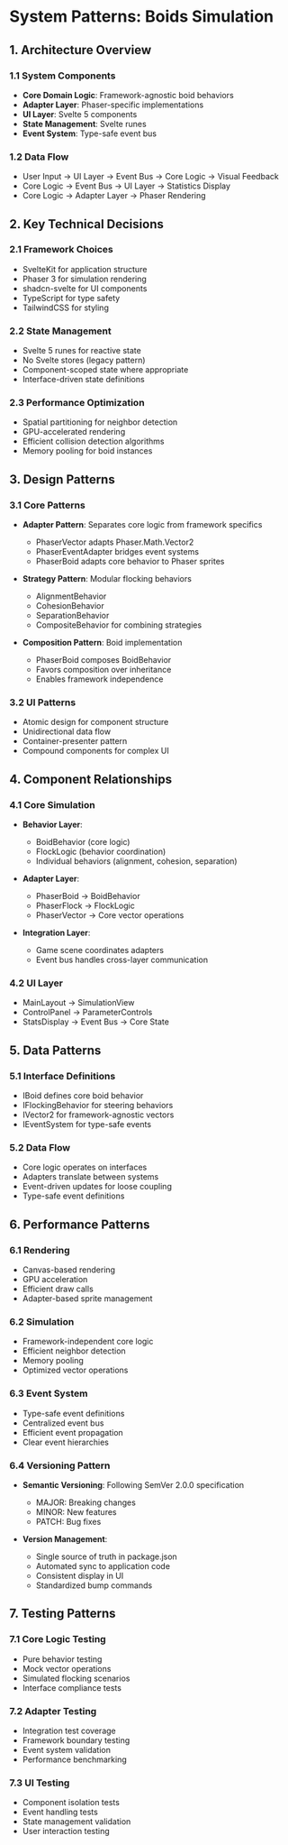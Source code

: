 # System Patterns: Boids Simulation

## 1. Architecture Overview

### 1.1 System Components

- **Core Domain Logic**: Framework-agnostic boid behaviors
- **Adapter Layer**: Phaser-specific implementations
- **UI Layer**: Svelte 5 components
- **State Management**: Svelte runes
- **Event System**: Type-safe event bus

### 1.2 Data Flow

- User Input → UI Layer → Event Bus → Core Logic → Visual Feedback
- Core Logic → Event Bus → UI Layer → Statistics Display
- Core Logic → Adapter Layer → Phaser Rendering

## 2. Key Technical Decisions

### 2.1 Framework Choices

- SvelteKit for application structure
- Phaser 3 for simulation rendering
- shadcn-svelte for UI components
- TypeScript for type safety
- TailwindCSS for styling

### 2.2 State Management

- Svelte 5 runes for reactive state
- No Svelte stores (legacy pattern)
- Component-scoped state where appropriate
- Interface-driven state definitions

### 2.3 Performance Optimization

- Spatial partitioning for neighbor detection
- GPU-accelerated rendering
- Efficient collision detection algorithms
- Memory pooling for boid instances

## 3. Design Patterns

### 3.1 Core Patterns

- **Adapter Pattern**: Separates core logic from framework specifics
  - PhaserVector adapts Phaser.Math.Vector2
  - PhaserEventAdapter bridges event systems
  - PhaserBoid adapts core behavior to Phaser sprites

- **Strategy Pattern**: Modular flocking behaviors
  - AlignmentBehavior
  - CohesionBehavior
  - SeparationBehavior
  - CompositeBehavior for combining strategies

- **Composition Pattern**: Boid implementation
  - PhaserBoid composes BoidBehavior
  - Favors composition over inheritance
  - Enables framework independence

### 3.2 UI Patterns

- Atomic design for component structure
- Unidirectional data flow
- Container-presenter pattern
- Compound components for complex UI

## 4. Component Relationships

### 4.1 Core Simulation

- **Behavior Layer**:
  - BoidBehavior (core logic)
  - FlockLogic (behavior coordination)
  - Individual behaviors (alignment, cohesion, separation)

- **Adapter Layer**:
  - PhaserBoid → BoidBehavior
  - PhaserFlock → FlockLogic
  - PhaserVector → Core vector operations

- **Integration Layer**:
  - Game scene coordinates adapters
  - Event bus handles cross-layer communication

### 4.2 UI Layer

- MainLayout → SimulationView
- ControlPanel → ParameterControls
- StatsDisplay → Event Bus → Core State

## 5. Data Patterns

### 5.1 Interface Definitions

- IBoid defines core boid behavior
- IFlockingBehavior for steering behaviors
- IVector2 for framework-agnostic vectors
- IEventSystem for type-safe events

### 5.2 Data Flow

- Core logic operates on interfaces
- Adapters translate between systems
- Event-driven updates for loose coupling
- Type-safe event definitions

## 6. Performance Patterns

### 6.1 Rendering

- Canvas-based rendering
- GPU acceleration
- Efficient draw calls
- Adapter-based sprite management

### 6.2 Simulation

- Framework-independent core logic
- Efficient neighbor detection
- Memory pooling
- Optimized vector operations

### 6.3 Event System

- Type-safe event definitions
- Centralized event bus
- Efficient event propagation
- Clear event hierarchies

### 6.4 Versioning Pattern

- **Semantic Versioning**: Following SemVer 2.0.0 specification
  - MAJOR: Breaking changes
  - MINOR: New features
  - PATCH: Bug fixes

- **Version Management**:
  - Single source of truth in package.json
  - Automated sync to application code
  - Consistent display in UI
  - Standardized bump commands

## 7. Testing Patterns

### 7.1 Core Logic Testing

- Pure behavior testing
- Mock vector operations
- Simulated flocking scenarios
- Interface compliance tests

### 7.2 Adapter Testing

- Integration test coverage
- Framework boundary testing
- Event system validation
- Performance benchmarking

### 7.3 UI Testing

- Component isolation tests
- Event handling tests
- State management validation
- User interaction testing
